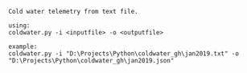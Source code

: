 
	Cold water telemetry from text file.
	
	using:
	coldwater.py -i <inputfile> -o <outputfile>

	example:
	coldwater.py -i "D:\Projects\Python\coldwater_gh\jan2019.txt" -o "D:\Projects\Python\coldwater_gh\jan2019.json"